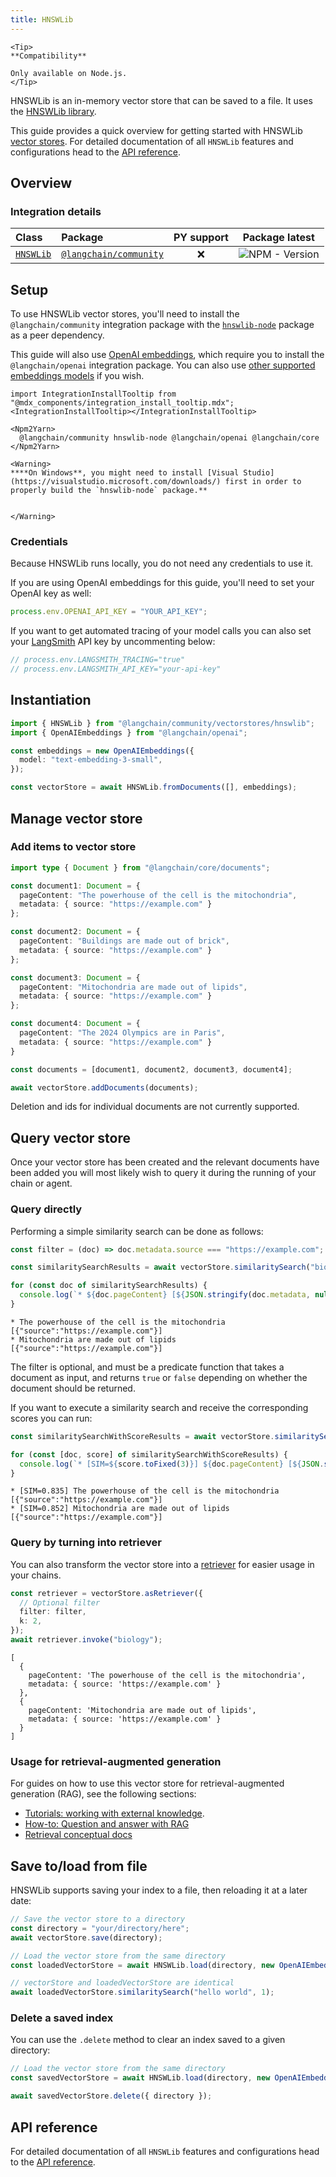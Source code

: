 ```yaml
---
title: HNSWLib
---
```


```{=mdx}
<Tip>
**Compatibility**

Only available on Node.js.
</Tip>
```
HNSWLib is an in-memory vector store that can be saved to a file. It uses the [HNSWLib library](https://github.com/nmslib/hnswlib).

This guide provides a quick overview for getting started with HNSWLib [vector stores](/oss/concepts/#vectorstores). For detailed documentation of all `HNSWLib` features and configurations head to the [API reference](https://api.js.langchain.com/classes/langchain_community_vectorstores_hnswlib.HNSWLib.html).

## Overview

### Integration details

| Class | Package | PY support |  Package latest |
| :--- | :--- | :---: | :---: |
| [`HNSWLib`](https://api.js.langchain.com/classes/langchain_community_vectorstores_hnswlib.HNSWLib.html) | [`@langchain/community`](https://npmjs.com/@langchain/community) | ❌ |  ![NPM - Version](https://img.shields.io/npm/v/@langchain/community?style=flat-square&label=%20&) |

## Setup

To use HNSWLib vector stores, you'll need to install the `@langchain/community` integration package with the [`hnswlib-node`](https://www.npmjs.com/package/hnswlib-node) package as a peer dependency.

This guide will also use [OpenAI embeddings](/oss/integrations/text_embedding/openai), which require you to install the `@langchain/openai` integration package. You can also use [other supported embeddings models](/oss/integrations/text_embedding) if you wish.

```{=mdx}
import IntegrationInstallTooltip from "@mdx_components/integration_install_tooltip.mdx";
<IntegrationInstallTooltip></IntegrationInstallTooltip>

<Npm2Yarn>
  @langchain/community hnswlib-node @langchain/openai @langchain/core
</Npm2Yarn>
```
```{=mdx}
<Warning>
****On Windows**, you might need to install [Visual Studio](https://visualstudio.microsoft.com/downloads/) first in order to properly build the `hnswlib-node` package.**


</Warning>
```

### Credentials

Because HNSWLib runs locally, you do not need any credentials to use it.

If you are using OpenAI embeddings for this guide, you'll need to set your OpenAI key as well:

```typescript
process.env.OPENAI_API_KEY = "YOUR_API_KEY";
```

If you want to get automated tracing of your model calls you can also set your [LangSmith](https://docs.smith.langchain.com/) API key by uncommenting below:

```typescript
// process.env.LANGSMITH_TRACING="true"
// process.env.LANGSMITH_API_KEY="your-api-key"
```

## Instantiation


```typescript
import { HNSWLib } from "@langchain/community/vectorstores/hnswlib";
import { OpenAIEmbeddings } from "@langchain/openai";

const embeddings = new OpenAIEmbeddings({
  model: "text-embedding-3-small",
});

const vectorStore = await HNSWLib.fromDocuments([], embeddings);
```

## Manage vector store

### Add items to vector store


```typescript
import type { Document } from "@langchain/core/documents";

const document1: Document = {
  pageContent: "The powerhouse of the cell is the mitochondria",
  metadata: { source: "https://example.com" }
};

const document2: Document = {
  pageContent: "Buildings are made out of brick",
  metadata: { source: "https://example.com" }
};

const document3: Document = {
  pageContent: "Mitochondria are made out of lipids",
  metadata: { source: "https://example.com" }
};

const document4: Document = {
  pageContent: "The 2024 Olympics are in Paris",
  metadata: { source: "https://example.com" }
}

const documents = [document1, document2, document3, document4];

await vectorStore.addDocuments(documents);
```

Deletion and ids for individual documents are not currently supported.

## Query vector store

Once your vector store has been created and the relevant documents have been added you will most likely wish to query it during the running of your chain or agent.

### Query directly

Performing a simple similarity search can be done as follows:


```typescript
const filter = (doc) => doc.metadata.source === "https://example.com";

const similaritySearchResults = await vectorStore.similaritySearch("biology", 2, filter);

for (const doc of similaritySearchResults) {
  console.log(`* ${doc.pageContent} [${JSON.stringify(doc.metadata, null)}]`);
}
```
```output
* The powerhouse of the cell is the mitochondria [{"source":"https://example.com"}]
* Mitochondria are made out of lipids [{"source":"https://example.com"}]
```
The filter is optional, and must be a predicate function that takes a document as input, and returns `true` or `false` depending on whether the document should be returned.

If you want to execute a similarity search and receive the corresponding scores you can run:


```typescript
const similaritySearchWithScoreResults = await vectorStore.similaritySearchWithScore("biology", 2, filter)

for (const [doc, score] of similaritySearchWithScoreResults) {
  console.log(`* [SIM=${score.toFixed(3)}] ${doc.pageContent} [${JSON.stringify(doc.metadata)}]`);
}
```
```output
* [SIM=0.835] The powerhouse of the cell is the mitochondria [{"source":"https://example.com"}]
* [SIM=0.852] Mitochondria are made out of lipids [{"source":"https://example.com"}]
```
### Query by turning into retriever

You can also transform the vector store into a [retriever](/oss/concepts/retrievers) for easier usage in your chains.


```typescript
const retriever = vectorStore.asRetriever({
  // Optional filter
  filter: filter,
  k: 2,
});
await retriever.invoke("biology");
```
```output
[
  {
    pageContent: 'The powerhouse of the cell is the mitochondria',
    metadata: { source: 'https://example.com' }
  },
  {
    pageContent: 'Mitochondria are made out of lipids',
    metadata: { source: 'https://example.com' }
  }
]
```
### Usage for retrieval-augmented generation

For guides on how to use this vector store for retrieval-augmented generation (RAG), see the following sections:

- [Tutorials: working with external knowledge](/oss/tutorials/#working-with-external-knowledge).
- [How-to: Question and answer with RAG](/oss/how-to/#qa-with-rag)
- [Retrieval conceptual docs](/oss/concepts/retrieval)

## Save to/load from file

HNSWLib supports saving your index to a file, then reloading it at a later date:


```typescript
// Save the vector store to a directory
const directory = "your/directory/here";
await vectorStore.save(directory);

// Load the vector store from the same directory
const loadedVectorStore = await HNSWLib.load(directory, new OpenAIEmbeddings());

// vectorStore and loadedVectorStore are identical
await loadedVectorStore.similaritySearch("hello world", 1);
```

### Delete a saved index

You can use the `.delete` method to clear an index saved to a given directory:


```typescript
// Load the vector store from the same directory
const savedVectorStore = await HNSWLib.load(directory, new OpenAIEmbeddings());

await savedVectorStore.delete({ directory });
```

## API reference

For detailed documentation of all `HNSWLib` features and configurations head to the [API reference](https://api.js.langchain.com/classes/langchain_community_vectorstores_hnswlib.HNSWLib.html).
